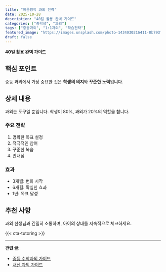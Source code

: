 ```yaml
---
title: "여름방학 과외 전략"
date: 2025-10-28
description: "40일 활용 완벽 가이드"
categories: ["중학생", "과외"]
tags: ["중등과외", "1:1과외", "학습전략"]
featured_image: "https://images.unsplash.com/photo-1434030216411-0b793f4b4173?w=1200&h=630&fit=crop"
draft: false
---
```


**40일 활용 완벽 가이드**

## 핵심 포인트

중등 과외에서 가장 중요한 것은 **학생의 의지**와 **꾸준한 노력**입니다.

## 상세 내용

과외는 도구일 뿐입니다. 학생이 80%, 과외가 20%의 역할을 합니다.

### 주요 전략

1. 명확한 목표 설정
2. 적극적인 참여
3. 꾸준한 복습
4. 인내심

### 효과

- 3개월: 변화 시작
- 6개월: 확실한 효과
- 1년: 목표 달성

## 추천 사항

과외 선생님과 긴밀히 소통하며, 아이의 상태를 지속적으로 체크하세요.

{{< cta-tutoring >}}

---

**관련 글:**
- [중등 수학과외 가이드](/middle/middle-math-tutoring-guide/)
- [내신 과외 가이드](/middle/middle-naesin-tutoring-guide/)
